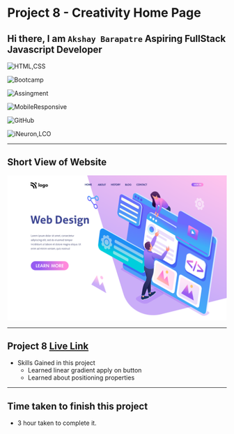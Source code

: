 # Project 8 - Creativity Home Page

## Hi there, I am `Akshay Barapatre` Aspiring FullStack Javascript Developer   

![HTML,CSS](https://img.shields.io/badge/HTML-CSS-green)

![Bootcamp](https://img.shields.io/badge/Bootcampt-.-success)

![Assingment](https://img.shields.io/badge/Assingment-.-blueviolet)

![MobileResponsive](https://img.shields.io/badge/Mobile-Responsive-critical)

![GitHub](https://img.shields.io/badge/GIT-HUB-sucess)

![iNeuron,LCO](https://img.shields.io/badge/iNeuron-LCO-red)


---

## Short View of Website
![Desktop](./screenshot/08Project.png)

---

 
## Project 8 [Live Link](https://web-designing-home-page.netlify.app/)

-   Skills Gained in this project
    -   Learned linear gradient apply on button
    -   Learned about positioning properties

---

## Time taken to finish this project

-   3 hour taken to complete it.


